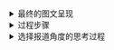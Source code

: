 <details>
 
<summary>最终的图文呈现</summary>

##### <center>广州四市人均垃圾产生量超京沪 垃圾与GDP一起增长？</center>

在2018年生态环境部最新发布的《全国大、中城市固体废物污染环境防治年报》中，北京以901.8万吨的垃圾产生量位列城市生活垃圾产生量第一，这些垃圾足以填满2.5个故宫。2013-2017年城市生活垃圾产生量排名前十的城市里，上海、北京轮流登顶榜首。北京与上海作为超大城市，是全国政治、经济、文化、国际交往的中心，人口数量一直居于城市人口的前列，相应的，产生的垃圾自然也比普通的大城市多。

![image](https://github.com/wangsihan98/homework/blob/master/homework4-picture1.jpg)

但在除以城市人口数来计算城市生活垃圾人均产生量时，我们发现第一位的城市变成了广州，其次是佛山，北京和上海分别居于第6位和第8位。为什么在计算人均后会出现这样的情况？城市垃圾产生量除了与人口有关，还与哪些因素有关呢？

查阅资料发现，城市生活垃圾人均产生量与城市的生产总值、居民消费水平、生活方式、能源状况等相关。

![image](https://github.com/wangsihan98/homework/blob/master/homework4-picture2.jpg)

![image](https://github.com/wangsihan98/homework/blob/master/homework4-picture3.jpg)

城市垃圾人均产生量与人均GDP基本呈正相关，但东莞、西安却不太符合这一规律。原因或许可以在“2017年城市生活垃圾人均产生量与人均消费支出的关系”图表中找到，东莞与深圳城市垃圾人均产生量和居民人均消费支出（气泡的大小）相当，但东莞的居民人均消费支出增长率却远高于深圳。这表明，一个经济正在快速发展的城市要比经济发展到一定水平的城市人均垃圾产生量大。究其原因，这或许与不同经济发展水平城市的居民生活方式、文明程度、环保意识有关。

总之，造成城市生活垃圾人均产生量不同的因素有很多，不能简单将它与GDP相连，但它确实也从侧面反映了一个城市的经济发展程度。

</details>

<details>
 
<summary>过程步骤</summary>

### 过程步骤

##### 1.数据来源

[中华人民共和国生态环境部《2018年全国大中城市固体废物污染环境防治年报》](http://gts.mee.gov.cn/gtfwgl/gtfwjkglgg/201901/P020190102329655586300.pdf)

[中国统计信息网](http://www.tjcn.org/)

[北京市统计局](http://www.bjstats.gov.cn/tjsj/tjgb/ndgb/)

[上海市统计局](http://tjj.sh.gov.cn/html/sjfb/ydsj/)

[广州市统计局 2017年广州市人口规模及分布情况](http://www.gzstats.gov.cn/gzstats/tjgb_qtgb/201802/cf533209a9cc46d08da1f6070a65067e.shtml)

[深圳市统计局 深圳市2017年国民经济和社会发展统计公报](http://www.sz.gov.cn/sztjj2015/zwgk/zfxxgkml/tjsj/tjgb/201804/t20180416_11765330.htm)

[成都市统计局 成都市统计局关于2017年成都市主要人口数据的公告](http://www.cdstats.chengdu.gov.cn/htm/detail_95445.html)

[杭州政府网 2017年杭州市国民经济和社会发展统计公报](http://www.hangzhou.gov.cn/art/2018/5/21/art_805865_18193579.html)

[武汉市统计局 2017年武汉市国民经济和社会发展统计公报](http://tjj.wuhan.gov.cn/details.aspx?id=3957)

[东莞市人民政府 2017年东莞市国民经济和社会发展统计公报](http://www.dg.gov.cn/007330010/0600/201804/c13535ad13ee42d5bb634a37e3cf358d.shtml)

[广东省人民政府 2017年佛山市统计公报出炉：常住人口增量逾19万 超国内多个经济强市](http://www.gd.gov.cn/ywdt/dsdt/201804/t20180411_268847.htm)

##### 2.参考的资料、数据收集过程

[1] 周翠红、路迈西、吴文伟、白茹：《北京市城市生活垃圾产量预测》，中国矿业大学学报，2003年第32卷第2期

[2] [广州全面推进垃圾分类！去年人均每天制造垃圾2.7斤超过京沪](http://m.mp.oeeee.com/a/BAAFRD000020190709179952.html)

[3] [如果北京的垃圾不处理 4个半月就可以淹没故宫](https://mp.weixin.qq.com/s/rBfCKa2dCs1I57o9wtoa3Q)

[4] [我们生活的世界，就像一个垃圾场](https://mp.weixin.qq.com/s/B8sCJ4AfSr9GgXlukR0Xjg)

[5] [数读报告：原来有这么多的垃圾](https://mp.weixin.qq.com/s/HHuc_k0pKdw1q_GDf8i_IQ)

[6] [数读报告：焚烧一吨北京市的生活垃圾，我们要付2253元](https://mp.weixin.qq.com/s/3OaWRIMxbAZy5fqYQKWCRA)

我先去国家统计局网站上搜寻了垃圾相关的数据，以及《中国统计年鉴》中的城市生活垃圾清运和处理情况数据，想在其中寻找一些思路。然后，我在微信上搜索了一些垃圾相关的数据新闻，在给我启发的同时，提供给了我一些数据信息源，比如《2018年全国大、中城市固体废物污染环境防治年报》、《北京市城市生活垃圾焚烧社会成本评估报告》等。在确定下来要计算人均垃圾产生量之后，我又去相关城市政府网站上，找到了对应的人口数量、GDP、居民人均消费支出及增长率等数据。

##### 3.数据分析和呈现的步骤

我把十个城市的生活垃圾产生量、城市常住人口、城市GDP输入到Excel中，计算出城市生活垃圾人均产生量、城市人均GDP，分别对这两项进行排序，观察城市生活垃圾产生量、城市生活垃圾人均产生量、城市人均GDP这三项在排名上的变化。

我用的是数可视Hanabi做的图，在挑选了一些模板进行拟合后，发现还是不够美观的柱状图或者条形图最简单直观。在做图的过程中，我发现数据会限制模板的选择，如果是全国各地的垃圾数据就容易做出好看高级的地图，另一方面也反映了我在制图方面的经验不足。

在绘制第二个图时，Hanabi上没有非常符合的模板，所以我用它做了一个简单的数据呈现后，放到PS里加上了一些坐标和图示。选择哑铃图是想表示人均垃圾产生量与城市GDP之间的关系，差距小表示人均垃圾产量与GDP在十个城市中排名差不多。我本来以为人均垃圾生产量与GDP会呈正相关，但直观看到十个城市的可视化数据后，发现它们之间的联系也是有限的。

于是，我又参考了居民人均消费支出、居民人均消费支出增长率等其他数据，试图去解释人均垃圾产生量与GDP之间的差距。第三个图的制作与第二个类似，用线上可视化工具绘制出图标后，放到PS里简单修改。由于可视化工具制作出的图存在一些问题，比如原点的坐标不为0，我就用PS改掉了。

</details>

<details>
 
<summary>选择报道角度的思考过程</summary>

### 选择报道角度的思考过程

我浏览了《如果北京的垃圾不处理 4个半月就可以淹没故宫》、《中国是进口塑料垃圾最多的国家》、《我们生活的世界，就像一个垃圾场》等与垃圾相关的数据新闻，它们分别从对垃圾量的形象表现、中国塑料垃圾的现状、垃圾的回收等角度呈现数据，但却在概括省份及城市的垃圾产生量排名时，只简单解释了图表的内容，过于笼统和简单。我认为，省份与直辖市是不能放在一起直接进行比较和排名的，二者在人口、土地面积等方面差别较大。即便是城市之间的比较，直辖市与地级市也在人口、面积方面有所区别。所以，我觉得城市生活垃圾总产生量不是一个可以准确衡量城市垃圾污染的指标，相比之下，人均产生量可能更准确一些。

于是，在我找到排名前十各市的数据并运算后，发现北京并不是人均生活垃圾产生量最多的城市，反而是广州。我在想，这个算出来的“商”究竟有什么意义呢？它受什么因素影响，又可以代表什么呢？

所以，数据计算可以作为一个起点，启发我们去研究数据背后的原因。

在查找资料后，我发现一个城市的人均垃圾产生量与人均GDP有关系。我同时计算了各市的人均GDP，发现有些数据是吻合的，但东莞市、西安市却是少有的GDP低但人均垃圾生产量高的城市。在人均GDP无法完全解释人均垃圾生产量的情况下，我又搜集了更多可以代表城市经济水平的数据，发现它们也只能解释部分原因。所以，城市生活垃圾人均产生量是多个因素共同作用的结果，但也一定程度上从侧面显示了一个城市的经济水平和发达程度。


</details>
